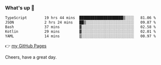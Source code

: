### What's up 👋

<!--START_SECTION:waka-->

```txt
TypeScript        19 hrs 44 mins  ████████████████████▒░░░░   81.06 %
JSON              2 hrs 24 mins   ██▒░░░░░░░░░░░░░░░░░░░░░░   09.87 %
Bash              37 mins         ▓░░░░░░░░░░░░░░░░░░░░░░░░   02.58 %
Kotlin            29 mins         ▓░░░░░░░░░░░░░░░░░░░░░░░░   02.01 %
YAML              14 mins         ▒░░░░░░░░░░░░░░░░░░░░░░░░   00.97 %
```

<!--END_SECTION:waka-->

👉 [my GitHub Pages](https://ykzhukian.github.io)

Cheers, have a great day.

